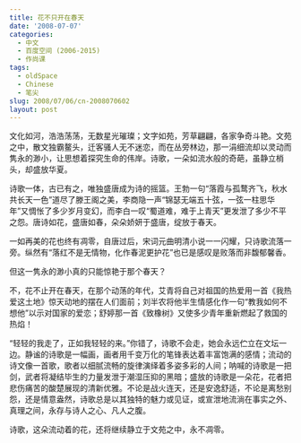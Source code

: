 ```yaml
---
title: 花不只开在春天
date: '2008-07-07'
categories:
  - 中文
  - 百度空间 (2006-2015)
  - 作尚课
tags:
  - oldSpace
  - Chinese
  - 笔尖
slug: 2008/07/06/cn-2008070602
layout: post
---
```

文化如河，浩浩荡荡，无数星光璀璨；文字如苑，芳草翩翩，各家争奇斗艳。文苑之中，散文独霸鳌头，迁客骚人无不迷恋，而在丛旁林边，那一涓细流却以灵动而隽永的渺小，让思想着探究生命的伟岸。诗歌，一朵如流水般的奇葩，虽静立梢头，却盛放华夏。

 诗歌一体，古已有之，唯独盛唐成为诗的摇篮。王勃一句“落霞与孤鹜齐飞，秋水共长天一色”道尽了滕王阁之美，李商隐一声“锦瑟无端五十弦，一弦一柱思华年”又惆怅了多少岁月变幻，而李白一叹“蜀道难，难于上青天”更发泄了多少不平之怨。唐诗如花，盛唐如春，朵朵娇妍于盛唐，绽放于春天。

 一如再美的花也终有凋零，自唐过后，宋词元曲明清小说一一闪耀，只诗歌流落一旁。纵然有“落红不是无情物，化作春泥更护花”也已是感叹是败落而非馥郁馨香。

 但这一隽永的渺小真的只能惊艳于那个春天？

 不，花不止开在春天，在那个动荡的年代，艾青将自己对祖国的热爱用一首《我热爱这土地》惊天动地的摆在人们面前；刘半农将他半生情感化作一句“教我如何不想他”以示对国家的爱恋；舒婷那一首《致橡树》又使多少青年重新燃起了救国的热焰！

 “轻轻的我走了，正如我轻轻的来。”你错了，诗歌不会走，她会永远伫立在文坛一边。静谧的诗歌是一幅画，画者用千变万化的笔锋表达着丰富饱满的感情；流动的诗文像一首歌，歌者以细腻流畅的旋律演绎着多姿多彩的人间；呐喊的诗歌是一把剑，武者将凝结毕生的力量发泄于潮湿压抑的黑暗；盛放的诗歌是一朵花，花者把悲伤痛苦的酸楚展现的清新优雅。不论是战火连天，还是安逸舒适，不论是离愁别怨，还是情意盎然，诗歌总是以其独特的魅力或见证，或宣泄地流淌在事实之外、真理之间，永存与诗人之心、凡人之腹。

 诗歌，这朵流动着的花，还将继续静立于文苑之中，永不凋零。
